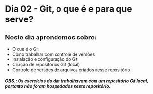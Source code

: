 # Dia 02 - Git, o que é e para que serve?

## Neste dia aprendemos sobre:

- O que é o Git
- Como trabalhar com controle de versões
- Instalação e configuração do Git
- Criação de repositórios Git (local)
- Controle de versões de arquivos criados nesse repositório

####  _OBS.: Os exercícios do dia trabalhavam com um repositório Git local, portanto não foram hospedados neste repositório._